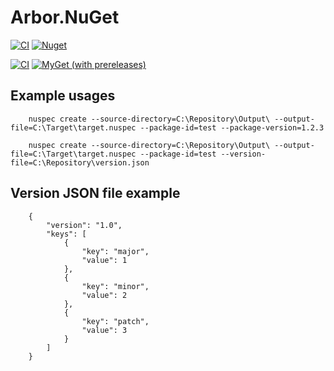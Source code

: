 # Arbor.NuGet

[![CI](https://github.com/niklaslundberg/Arbor.NuGet/workflows/CI/badge.svg)](https://github.com/niklaslundberg/Arbor.NuGet/actions?query=workflow%3ACI) [![Nuget](https://img.shields.io/nuget/v/Arbor.NuGet.GlobalTool)](https://www.nuget.org/packages/Arbor.NuGet.GlobalTool/)

[![CI](https://github.com/niklaslundberg/Arbor.NuGet/workflows/CI/badge.svg?branch=develop)](https://github.com/niklaslundberg/Arbor.NuGet/actions?query=workflow%3ACI)
[![MyGet (with prereleases)](https://img.shields.io/myget/arbor/vpre/Arbor.NuGet.GlobalTool?label=nuget%20preview%20%28myget%29)](https://www.myget.org/F/arbor/api/v2/package/Arbor.NuGet.GlobalTool/0.1.2-build.1603390949)


## Example usages

		nuspec create --source-directory=C:\Repository\Output\ --output-file=C:\Target\target.nuspec --package-id=test --package-version=1.2.3

		nuspec create --source-directory=C:\Repository\Output\ --output-file=C:\Target\target.nuspec --package-id=test --version-file=C:\Repository\version.json
 
## Version JSON file example

		{
			"version": "1.0",
			"keys": [
				{
					"key": "major",
					"value": 1
				},
				{
					"key": "minor",
					"value": 2
				},
				{
					"key": "patch",
					"value": 3
				}
			]
		}
